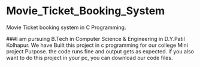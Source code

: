 # Movie_Ticket_Booking_System
Movie Ticket booking system in C Programming.

###I am pursuing B.Tech in Computer Science & Engineering in D.Y.Patil Kolhapur.
  We have Built this project in c programming for our college Mini project Purpose. the code runs fine and output gets as expected.
  if you also want to do this project in your pc, you can download our code files.
